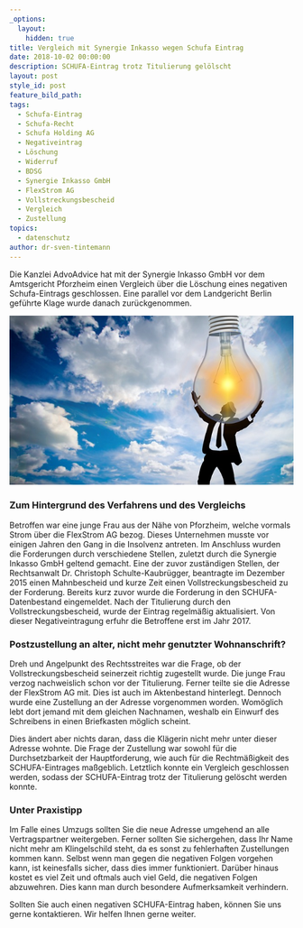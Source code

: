 ```yaml
---
_options:
  layout:
    hidden: true
title: Vergleich mit Synergie Inkasso wegen Schufa Eintrag
date: 2018-10-02 00:00:00
description: SCHUFA-Eintrag trotz Titulierung gelölscht
layout: post
style_id: post
feature_bild_path:
tags:
  - Schufa-Eintrag
  - Schufa-Recht
  - Schufa Holding AG
  - Negativeintrag
  - Löschung
  - Widerruf
  - BDSG
  - Synergie Inkasso GmbH
  - FlexStrom AG
  - Vollstreckungsbescheid
  - Vergleich
  - Zustellung
topics:
  - datenschutz
author: dr-sven-tintemann
---
```


Die Kanzlei AdvoAdvice hat mit der Synergie Inkasso GmbH vor dem Amtsgericht Pforzheim einen Vergleich &uuml;ber die L&ouml;schung eines negativen Schufa-Eintrags geschlossen. Eine parallel vor dem Landgericht Berlin gef&uuml;hrte Klage wurde danach zur&uuml;ckgenommen.

![Stromanbieter - Foto Pixabay](/uploads/person-3062271-640-1.jpg "Vergleich mit Synergie Inkasso für Flex Strom AG")

### Zum Hintergrund des Verfahrens und des Vergleichs

Betroffen war eine junge Frau aus der N&auml;he von Pforzheim, welche vormals Strom &uuml;ber die FlexStrom AG bezog. Dieses Unternehmen musste vor einigen Jahren den Gang in die Insolvenz antreten. Im Anschluss wurden die Forderungen durch verschiedene Stellen, zuletzt durch die Synergie Inkasso GmbH geltend gemacht. Eine der zuvor zust&auml;ndigen Stellen, der Rechtsanwalt Dr. Christoph Schulte-Kaubr&uuml;gger, beantragte im Dezember 2015 einen Mahnbescheid und kurze Zeit einen Vollstreckungsbescheid zu der Forderung. Bereits kurz zuvor wurde die Forderung in den SCHUFA-Datenbestand eingemeldet. Nach der Titulierung durch den Vollstreckungsbescheid, wurde der Eintrag regelm&auml;&szlig;ig aktualisiert. Von dieser Negativeintragung erfuhr die Betroffene erst im Jahr 2017.

### Postzustellung an alter, nicht mehr genutzter Wohnanschrift?

Dreh und Angelpunkt des Rechtsstreites war die Frage, ob der Vollstreckungsbescheid seinerzeit richtig zugestellt wurde. Die junge Frau verzog nachweislich schon vor der Titulierung. Ferner teilte sie die Adresse der FlexStrom AG mit. Dies ist auch im Aktenbestand hinterlegt. Dennoch wurde eine Zustellung an der Adresse vorgenommen worden. Wom&ouml;glich lebt dort jemand mit dem gleichen Nachnamen, weshalb ein Einwurf des Schreibens in einen Briefkasten m&ouml;glich scheint.

Dies &auml;ndert aber nichts daran, dass die Kl&auml;gerin nicht mehr unter dieser Adresse wohnte. Die Frage der Zustellung war sowohl f&uuml;r die Durchsetzbarkeit der Hauptforderung, wie auch f&uuml;r die Rechtm&auml;&szlig;igkeit des SCHUFA-Eintrages ma&szlig;geblich. Letztlich konnte ein Vergleich geschlossen werden, sodass der SCHUFA-Eintrag trotz der Titulierung gel&ouml;scht werden konnte.

### Unter Praxistipp

Im Falle eines Umzugs sollten Sie die neue Adresse umgehend an alle Vertragspartner weitergeben. Ferner sollten Sie sichergehen, dass Ihr Name nicht mehr am Klingelschild steht, da es sonst zu fehlerhaften Zustellungen kommen kann. Selbst wenn man gegen die negativen Folgen vorgehen kann, ist keinesfalls sicher, dass dies immer funktioniert. Dar&uuml;ber hinaus kostet es viel Zeit und oftmals auch viel Geld, die negativen Folgen abzuwehren. Dies kann man durch besondere Aufmerksamkeit verhindern.

Sollten Sie auch einen negativen SCHUFA-Eintrag haben, k&ouml;nnen Sie uns gerne kontaktieren. Wir helfen Ihnen gerne weiter.